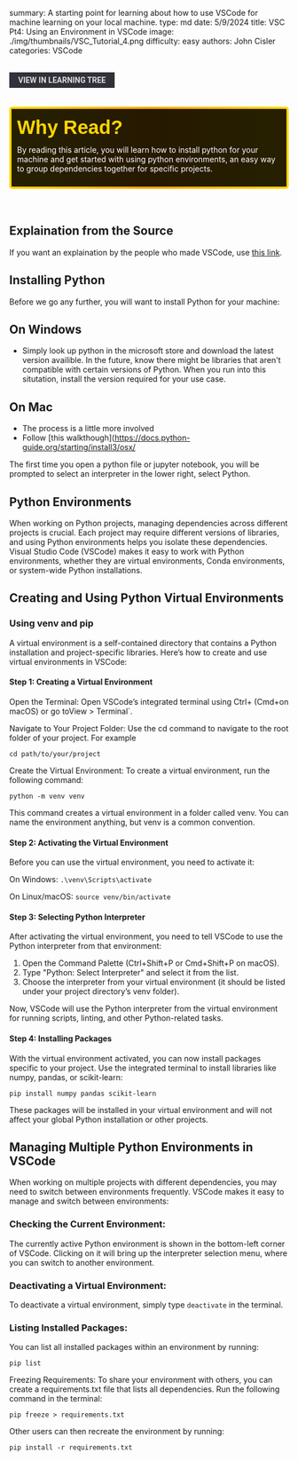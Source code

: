 summary: A starting point for learning about how to use VSCode for machine learning on your local machine. 
type: md
date: 5/9/2024
title: VSC Pt4: Using an Environment in VSCode
image: ./img/thumbnails/VSC_Tutorial_4.png
difficulty: easy
authors: John Cisler
categories: VSCode

<br>
<a href='/learning-tree?node=13' style='
    background-color: #31313a;
    color: gainsboro;
    padding: 6px 16px;
    border: none
    border-radius: 4px;
    text-transform: uppercase;
    font-family: "Roboto", sans-serif;
    font-size: 1em;
    font-weight: bold;
    cursor: pointer;
    text-decoration: none;
    display: inline-block;'
>
  View in Learning Tree
</a>

<br>
<br>
<br>

<div style='
  position: relative;
  padding: 10px; 
  border-radius: 5px;
  background-color: rgba(0, 0, 0, 0.85); 
  border: 4px solid transparent;
  background-image: linear-gradient(90deg, rgba(0, 0, 0, 0.85), rgba(0, 0, 0, 0.85)), linear-gradient(90deg, gold, orange, gold);
  background-origin: border-box;
  background-clip: padding-box, border-box;
'>

<svg width='200' height='50' style='display: block; margin-bottom: 5px;'>
  <text x='0' y='35' font-size='35' font-family='Arial' font-weight='bold' fill='gold'>
    Why Read?
    <animate attributeName='fill' values='gold; orange; gold' dur='3s' repeatCount='indefinite' />
  </text>
</svg>

<p style='color: white; margin-top: 2px;'>By reading this article, you will learn how to install python for your machine and get started with using python environments, an easy way to group dependencies together for specific projects. 
</p>

</div>

<br/>

<br/>


## Explaination from the Source
If you want an explaination by the people who made VSCode, use [this link](https://code.visualstudio.com/docs/python/environments).

## Installing Python
Before we go any further, you will want to install Python for your machine:

## On Windows
- Simply look up python in the microsoft store and download the latest version availible. In the future, know there might be libraries that aren't compatible with certain versions of Python. When you run into this situtation, install the version required for your use case. 


## On Mac
- The process is a little more involved
- Follow [this walkthough](https://docs.python-guide.org/starting/install3/osx/

The first time you open a python file or jupyter notebook, you will be prompted to select an interpreter in the lower right, select Python. 


## Python Environments
When working on Python projects, managing dependencies across different projects is crucial. Each project may require different versions of libraries, and using Python environments helps you isolate these dependencies. Visual Studio Code (VSCode) makes it easy to work with Python environments, whether they are virtual environments, Conda environments, or system-wide Python installations.


## Creating and Using Python Virtual Environments

### Using venv and pip

A virtual environment is a self-contained directory that contains a Python installation and project-specific libraries. Here’s how to create and use virtual environments in VSCode:

#### Step 1: Creating a Virtual Environment
Open the Terminal:
Open VSCode’s integrated terminal using Ctrl+ (Cmd+on macOS) or go toView > Terminal`.

Navigate to Your Project Folder:
Use the cd command to navigate to the root folder of your project. For example

`cd path/to/your/project`

Create the Virtual Environment:
To create a virtual environment, run the following command:

`python -m venv venv`

This command creates a virtual environment in a folder called venv. You can name the environment anything, but venv is a common convention.


#### Step 2: Activating the Virtual Environment
Before you can use the virtual environment, you need to activate it:

On Windows:
`.\venv\Scripts\activate`

On Linux/macOS:
`source venv/bin/activate`


#### Step 3: Selecting Python Interpreter
After activating the virtual environment, you need to tell VSCode to use the Python interpreter from that environment:

1. Open the Command Palette (Ctrl+Shift+P or Cmd+Shift+P on macOS).
2. Type "Python: Select Interpreter" and select it from the list.
3. Choose the interpreter from your virtual environment (it should be listed under your project directory’s venv folder).

Now, VSCode will use the Python interpreter from the virtual environment for running scripts, linting, and other Python-related tasks.

#### Step 4: Installing Packages
With the virtual environment activated, you can now install packages specific to your project. Use the integrated terminal to install libraries like numpy, pandas, or scikit-learn:

`pip install numpy pandas scikit-learn`

These packages will be installed in your virtual environment and will not affect your global Python installation or other projects.


## Managing Multiple Python Environments in VSCode
When working on multiple projects with different dependencies, you may need to switch between environments frequently. VSCode makes it easy to manage and switch between environments:

### Checking the Current Environment:
The currently active Python environment is shown in the bottom-left corner of VSCode. Clicking on it will bring up the interpreter selection menu, where you can switch to another environment.

### Deactivating a Virtual Environment:
To deactivate a virtual environment, simply type `deactivate` in the terminal.

### Listing Installed Packages:
You can list all installed packages within an environment by running:

`pip list`

Freezing Requirements:
To share your environment with others, you can create a requirements.txt file that lists all dependencies. Run the following command in the terminal:

`pip freeze > requirements.txt`

Other users can then recreate the environment by running:

`pip install -r requirements.txt`